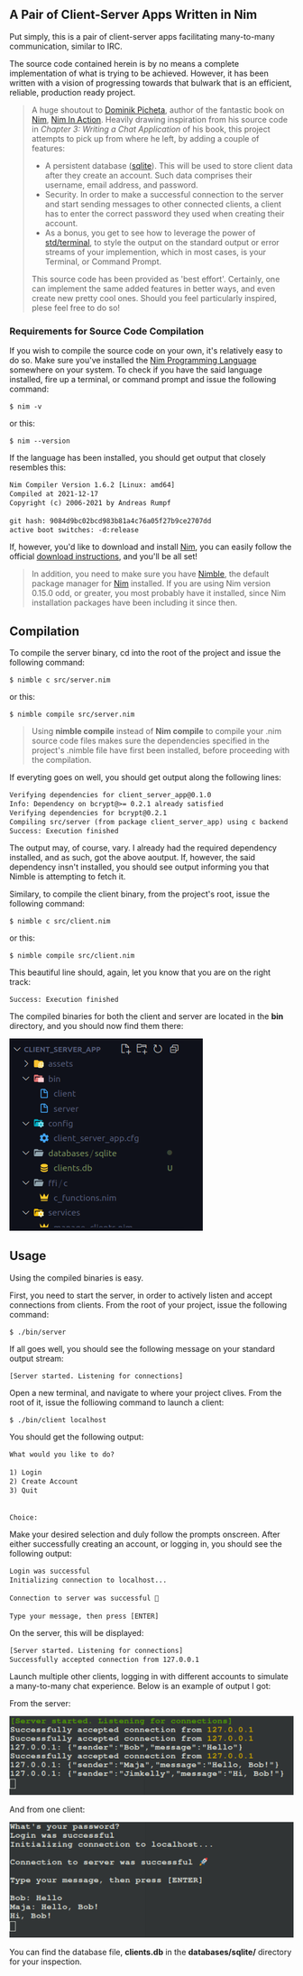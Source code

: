 ## A Pair of Client-Server Apps Written in Nim

Put simply, this is a pair of client-server apps facilitating many-to-many communication, similar to IRC.

The source code contained herein is by no means a 
complete implementation of what is trying to be achieved. 
However, it has been written with a vision of progressing
towards that bulwark that is an efficient, reliable,
production ready project.

> A huge shoutout to [Dominik Picheta](https://github.com/dom96), author of the fantastic book on [Nim](https://nim-lang.org/, "Visit the language's official Website"), [Nim In  Action](https://www.manning.com/books/nim-in-action, "View Book on Manning"). Heavily drawing inspiration from his source code in *Chapter 3: Writing a Chat Application* of his book, this project attempts to pick up from where he left, by adding a couple of features:
>
> - A persistent database ([sqlite](https://www.sqlite.org/index.html, "Read more about the database")). This will be used to store client data after they create an account. Such data comprises their username, email address, and password.
> - Security. In order to make a successful connection to the server and start sending messages to other connected clients, a client has to enter the correct password they used when creating their account.
> - As a bonus, you get to see how to leverage the power of [std/terminal](https://nim-lang.org/docs/terminal.html, "View package's docs"), to style the output on the standard output or error streams of your implemention, which in most cases, is your Terminal, or Command Prompt.
>
> This source code has been provided as 'best effort'. Certainly, one can implement the same added features in better ways, and even create new pretty cool ones. Should you feel particularly inspired, plese feel free to do so!

### Requirements for Source Code Compilation

If you wish to compile the source code on your own, it's relatively easy to do so. Make sure you've installed the [Nim Programming Language](https://nim-lang.org/, "Visit the language's official Website") somewhere on your system.
To check if you have the said language installed, fire up a terminal, or command prompt and issue the following command:

    $ nim -v

or this:

    $ nim --version

If the language has been installed, you should get output that closely resembles this:

    Nim Compiler Version 1.6.2 [Linux: amd64]
    Compiled at 2021-12-17
    Copyright (c) 2006-2021 by Andreas Rumpf

    git hash: 9084d9bc02bcd983b81a4c76a05f27b9ce2707dd
    active boot switches: -d:release

If, however, you'd like to download and install [Nim](https://nim-lang.org/, "Visit the language's official Website"), you can easily follow the official [download instructions](https://nim-lang.org/install.html), and you'll be all set!

> In addition, you need to make sure you have [Nimble](https://github.com/nim-lang/nimble, "View tool on GitHub"), the default package manager for [Nim](https://nim-lang.org/, "Visit the language's official Website") installed. If you are using Nim version 0.15.0 odd, or greater, you most probably have it installed, since Nim installation packages have been including it since then.

## Compilation

To compile the server binary, cd into the root of the project and issue the following command:

    $ nimble c src/server.nim

or this:

    $ nimble compile src/server.nim

> Using **nimble compile** instead of **Nim compile** to compile your .nim source code files makes sure the dependencies specified in the project's .nimble file have first been installed, before proceeding with the compilation.

If everyting goes on well, you should get output along the following lines:

    Verifying dependencies for client_server_app@0.1.0
    Info: Dependency on bcrypt@>= 0.2.1 already satisfied
    Verifying dependencies for bcrypt@0.2.1
    Compiling src/server (from package client_server_app) using c backend
    Success: Execution finished

The output may, of course, vary. I already had the required dependency installed, and as such, got the above aoutput. If, however, the said dependency insn't installed, you should see output informing you that Nimble is attempting to fetch it.

Similary, to compile the client binary, from the project's root, issue the following command:


    $ nimble c src/client.nim

or this:

    $ nimble compile src/client.nim

This beautiful line should, again, let you know that you are on the right track:

    Success: Execution finished


The compiled binaries for both the client and server are located in the **bin** directory, and you should now find them there:

![A screenshot of the client and server binaries in the bin directory](/assets/images/screenshots/out_dir.png)

## Usage

Using the compiled binaries is easy.

First, you need to start the server, in order to actively listen and accept connections from clients. From the root of your project, issue the following command:

    $ ./bin/server


If all goes well, you should see the following message on your standard output stream:

    [Server started. Listening for connections]


Open a new terminal, and navigate to where your project clives. From the root of it, issue the folliowing command to launch a client:

    $ ./bin/client localhost

You should get the following output:

    What would you like to do?

    1) Login
    2) Create Account
    3) Quit


    Choice:

Make your desired selection and duly follow the prompts onscreen. After either successfully creating an account, or logging in, you should see the following output:

    Login was successful
    Initializing connection to localhost...

    Connection to server was successful 🚀

    Type your message, then press [ENTER]

On the server, this will be displayed:

    [Server started. Listening for connections]
    Successfully accepted connection from 127.0.0.1


Launch multiple other clients, logging in with different accounts to simulate a many-to-many chat experience. Below is an example of output I got:

From the server:

![A Screenshot Showing Example Output By The Server Binary](assets/images/screenshots/server_screenshot_example.png)

And from one client:

![A Screenshot Showing Example Output By One Client](assets/images/screenshots/client_screenshot_example.png)


You can find the database file, **clients.db** in the **databases/sqlite/** directory for your inspection.







